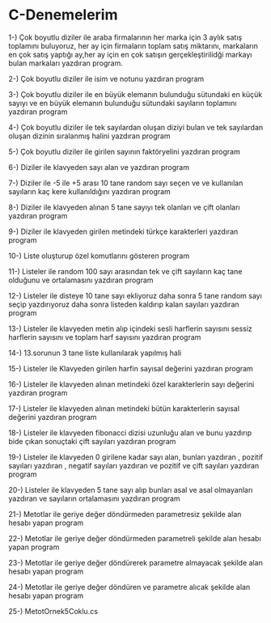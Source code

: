 # C-Denemelerim

1-) Çok boyutlu diziler ile araba firmalarının her marka için 3 aylık satış toplamını buluyoruz, her ay için firmaların toplam satış miktarını,
markaların en çok satış yaptığı ay,her ay için en çok satışın gerçekleştirilidği markayı bulan markaları yazdıran program.

2-) Çok boyutlu diziler ile isim ve notunu yazdıran program

3-) Çok boyutlu diziler ile en büyük elemanın bulunduğu sütundaki en küçük sayıyı ve en büyük elemanın bulunduğu sütundaki sayıların toplamını
yazdıran program

4-) Çok boyutlu diziler ile tek sayılardan oluşan diziyi bulan ve tek sayılardan oluşan dizinin sıralanmış halini yazdıran program

5-) Çok boyutlu diziler ile girilen sayının faktöryelini yazdıran program

6-) Diziler ile klavyeden sayı alan ve yazdıran program

7-) Diziler ile -5 ile +5 arası 10 tane random sayı seçen ve ve kullanılan sayıların kaç kere kullanıldığını yazdıran program

8-) Diziler ile klavyeden alınan 5 tane sayıyı tek olanları ve çift olanları yazdıran program

9-) Diziler ile klavyeden girilen metindeki türkçe karakterleri yazdıran program

10-) Liste oluşturup özel komutlarını gösteren program

11-) Listeler ile random 100 sayı arasından tek ve çift sayıların kaç tane olduğunu ve ortalamasını yazdıran program

12-) Listeler ile disteye 10 tane sayı ekliyoruz daha sonra 5 tane random sayı seçip yazdırıyoruz daha sonra listeden kaldırıp kalan sayıları yazdıran program

13-) Listeler ile klavyeden metin alıp içindeki sesli harflerin sayısını sessiz harflerin sayısını ve toplam harf sayısını yazdıran program

14-) 13.sorunun 3 tane liste kullanılarak yapılmış hali

15-) Listeler ile Klavyeden girilen harfin sayısal değerini yazdıran program

16-) Listeler ile klavyeden alınan metindeki özel karakterlerin sayı değerini yazdıran program

17-) Listeler ile klavyeden alınan metindeki bütün karakterlerin sayısal değerini yazdıran program

18-) Listeler ile klavyeden fibonacci dizisi uzunluğu alan ve bunu yazdırıp bide çıkan sonuçtaki çift sayıları yazdıran program

19-) Listeler ile klavyeden 0 girilene kadar sayı alan, bunları yazdıran , pozitif sayıları yazdıran , negatif sayıları yazdıran ve pozitif ve çift sayıları yazdıran program

20-) Listeler ile klavyeden 5 tane sayı alıp bunları asal ve asal olmayanları yazdıran  ve sayıların ortalamasını yazdıran program

21-) Metotlar ile geriye değer döndürmeden parametresiz şekilde alan hesabı yapan program

22-) Metotlar ile geriye değer döndürmeden parametreli şekilde alan hesabı yapan program

23-) Metotlar ile geriye değer döndürerek parametre almayacak şekilde alan hesabı yapan program

24-) Metotlar ile geriye değer döndüren ve parametre alıcak şekilde alan hesabı yapan program

25-) MetotOrnek5Coklu.cs
